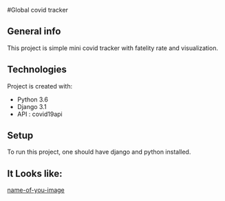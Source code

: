#Global covid tracker 
## General info
This project is simple mini covid tracker with fatelity rate and visualization.
	
## Technologies
Project is created with:
* Python 3.6
* Django 3.1
* API : covid19api
	
## Setup
To run this project, one should have django and python installed.

## It Looks like:

[name-of-you-image](https://your-copied-image-address)
